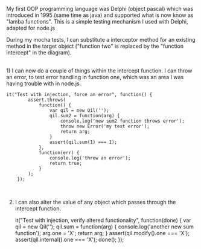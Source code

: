 My first OOP programming language was Delphi (object pascal) which was introduced in 1995 (same time as java) and supported what is now know as "lamba functions".  This is a simple testing mechanism I used with Delphi, adapted for node.js

During my mocha tests, I can substitute a interceptor method for an existing method in the target object ("function two" is replaced by the "function intercept" in the diagram).

<br>
1) I can now do a couple of things within the intercept function.  I can throw an error, to test error handling in function one, which was an area I was having trouble with in node.js.  

    it("Test with injection, force an error", function() {
            assert.throws(
                function() {
                    var qil = new Qil('');
                    qil.sum2 = function(arg) {
                        console.log('new sum2 function throws error');
                        throw new Error('my test error');
                        return arg;
                    }
                    assert(qil.sum(1) === 1);
                },
                function(err) {
                    console.log('threw an error');
                    return true;
                }
            );
        });
<br>

2) I can also alter the value of any object which passes through the intercept function.

    it("Test with injection, verify altered functionality", function(done) {
            var qil = new Qil('');
            qil.sum = function(arg) {
                console.log('another new sum function');
                arg.one = 'X';
                return arg;
            }
            assert(qil.modify().one === 'X');
            assert(qil.internal().one === 'X');
            done();
        }); 

